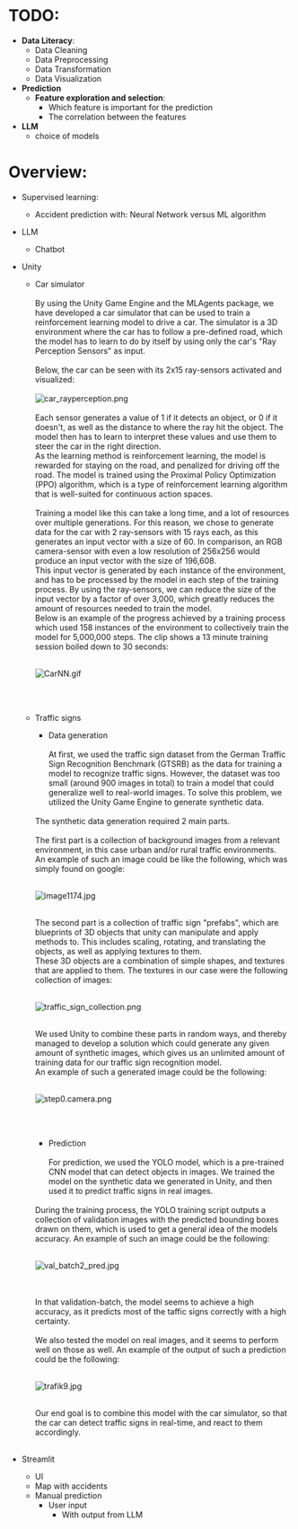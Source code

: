 # TODO:
- **Data Literacy**: 
  - Data Cleaning
  - Data Preprocessing
  - Data Transformation
  - Data Visualization
- **Prediction** 
  - **Feature exploration and selection**: 
    - Which feature is important for the prediction
    - The correlation between the features
- **LLM**
  - choice of models

# Overview:

* Supervised learning:
  * Accident prediction with: Neural Network versus ML algorithm
* LLM
  * Chatbot
* Unity
  * Car simulator
    <br><br>
    By using the Unity Game Engine and the MLAgents package, we have developed a car simulator that can be used to train a reinforcement learning model to drive a car. The simulator is a 3D environment where the car has to follow a pre-defined road, which the model has to learn to do by itself by using only the car's "Ray Perception Sensors" as input.
    <br><br>
    Below, the car can be seen with its 2x15 ray-sensors activated and visualized:
    <br><br>
    ![car_rayperception.png](images/car_rayperception.png)
    <br><br>
    Each sensor generates a value of 1 if it detects an object, or 0 if it doesn't, as well as the distance to where the ray hit the object. The model then has to learn to interpret these values and use them to steer the car in the right direction.
    <br>
    As the learning method is reinforcement learning, the model is rewarded for staying on the road, and penalized for driving off the road. The model is trained using the Proximal Policy Optimization (PPO) algorithm, which is a type of reinforcement learning algorithm that is well-suited for continuous action spaces.
    <br><br>
    Training a model like this can take a long time, and a lot of resources over multiple generations. For this reason, we chose to generate data for the car with 2 ray-sensors with 15 rays each, as this generates an input vector with a size of 60. In comparison, an RGB camera-sensor with even a low resolution of 256x256 would produce an input vector with the size of 196,608. 
    <br>
    This input vector is generated by each instance of the environment, and has to be processed by the model in each step of the training process. By using the ray-sensors, we can reduce the size of the input vector by a factor of over 3,000, which greatly reduces the amount of resources needed to train the model.
    <br>
    Below is an example of the progress achieved by a training process which used 158 instances of the environment to collectively train the model for 5,000,000 steps. The clip shows a 13 minute training session boiled down to 30 seconds:
    <br><br>

    ![CarNN.gif](images/CarNN.gif)

    <br><br>
  
  * Traffic signs
    * Data generation 
    <br><br>
    At first, we used the traffic sign dataset from the German Traffic Sign Recognition Benchmark (GTSRB) as the data for training a model to recognize traffic signs. However, the dataset was too small (around 900 images in total) to train a model that could generalize well to real-world images. To solve this problem, we utilized the Unity Game Engine to generate synthetic data.
    <br>
    The synthetic data generation required 2 main parts. 
    <br><br>
    The first part is a collection of background images from a relevant environment, in this case urban and/or rural traffic environments.
    <br>
    An example of such an image could be like the following, which was simply found on google:
    <br><br>

    ![image1174.jpg](images/image1174.jpg)

    <br>
    The second part is a collection of traffic sign "prefabs", which are blueprints of 3D objects that unity can manipulate and apply methods to. This includes scaling, rotating, and translating the objects, as well as applying textures to them.
    <br>
    These 3D objects are a combination of simple shapes, and textures that are applied to them. The textures in our case were the following collection of images:
    <br><br>

    ![traffic_sign_collection.png](images/traffic_sign_collection.png)
 
    <br>
    We used Unity to combine these parts in random ways, and thereby managed to develop a solution which could generate any given amount of synthetic images, which gives us an unlimited amount of training data for our traffic sign recognition model.
    <br>
    An example of such a generated image could be the following:
    <br><br>

    ![step0.camera.png](images/step0.camera.png)

    <br><br> 
    
    * Prediction
    <br><br>
    For prediction, we used the YOLO model, which is a pre-trained CNN model that can detect objects in images. We trained the model on the synthetic data we generated in Unity, and then used it to predict traffic signs in real images.
    <br>
    During the training process, the YOLO training script outputs a collection of validation images with the predicted bounding boxes drawn on them, which is used to get a general idea of the models accuracy. An example of such an image could be the following:
    <br><br>

    ![val_batch2_pred.jpg](images/val_batch2_pred.jpg)

    <br><br>
    In that validation-batch, the model seems to achieve a high accuracy, as it predicts most of the taffic signs correctly with a high certainty.
    <br><br>
    We also tested the model on real images, and it seems to perform well on those as well. An example of the output of such a prediction could be the following:
    <br><br>

    ![trafik9.jpg](images/trafik9.jpg)

    <br>
    Our end goal is to combine this model with the car simulator, so that the car can detect traffic signs in real-time, and react to them accordingly.
    <br><br>

* Streamlit
  * UI
  * Map with accidents
  * Manual prediction
    * User input
      * With output from LLM   

